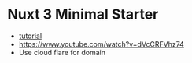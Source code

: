 # Nuxt 3 Minimal Starter
 - [tutorial](https://www.youtube.com/watch?v=ovJfnoqUBk8&list=PL4cUxeGkcC9haQlqdCQyYmL_27TesCGPC&index=3)
 - https://www.youtube.com/watch?v=dVcCRFVhz74
 - Use cloud flare for domain
 
